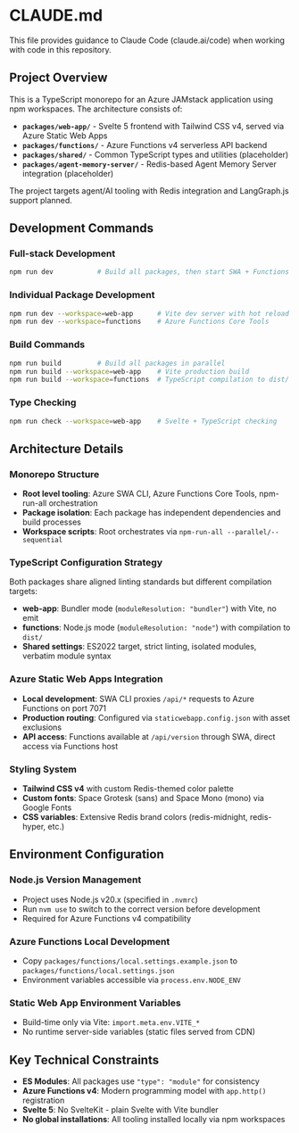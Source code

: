 # CLAUDE.md

This file provides guidance to Claude Code (claude.ai/code) when working with code in this repository.

## Project Overview

This is a TypeScript monorepo for an Azure JAMstack application using npm workspaces. The architecture consists of:

- **`packages/web-app/`** - Svelte 5 frontend with Tailwind CSS v4, served via Azure Static Web Apps
- **`packages/functions/`** - Azure Functions v4 serverless API backend 
- **`packages/shared/`** - Common TypeScript types and utilities (placeholder)
- **`packages/agent-memory-server/`** - Redis-based Agent Memory Server integration (placeholder)

The project targets agent/AI tooling with Redis integration and LangGraph.js support planned.

## Development Commands

### Full-stack Development
```bash
npm run dev           # Build all packages, then start SWA + Functions in parallel
```

### Individual Package Development  
```bash
npm run dev --workspace=web-app      # Vite dev server with hot reload
npm run dev --workspace=functions    # Azure Functions Core Tools
```

### Build Commands
```bash
npm run build         # Build all packages in parallel
npm run build --workspace=web-app    # Vite production build
npm run build --workspace=functions  # TypeScript compilation to dist/
```

### Type Checking
```bash
npm run check --workspace=web-app    # Svelte + TypeScript checking
```

## Architecture Details

### Monorepo Structure
- **Root level tooling**: Azure SWA CLI, Azure Functions Core Tools, npm-run-all orchestration
- **Package isolation**: Each package has independent dependencies and build processes
- **Workspace scripts**: Root orchestrates via `npm-run-all --parallel/--sequential`

### TypeScript Configuration Strategy
Both packages share aligned linting standards but different compilation targets:
- **web-app**: Bundler mode (`moduleResolution: "bundler"`) with Vite, no emit
- **functions**: Node.js mode (`moduleResolution: "node"`) with compilation to `dist/`
- **Shared settings**: ES2022 target, strict linting, isolated modules, verbatim module syntax

### Azure Static Web Apps Integration
- **Local development**: SWA CLI proxies `/api/*` requests to Azure Functions on port 7071
- **Production routing**: Configured via `staticwebapp.config.json` with asset exclusions
- **API access**: Functions available at `/api/version` through SWA, direct access via Functions host

### Styling System
- **Tailwind CSS v4** with custom Redis-themed color palette
- **Custom fonts**: Space Grotesk (sans) and Space Mono (mono) via Google Fonts
- **CSS variables**: Extensive Redis brand colors (redis-midnight, redis-hyper, etc.)

## Environment Configuration

### Node.js Version Management
- Project uses Node.js v20.x (specified in `.nvmrc`)
- Run `nvm use` to switch to the correct version before development
- Required for Azure Functions v4 compatibility

### Azure Functions Local Development
- Copy `packages/functions/local.settings.example.json` to `packages/functions/local.settings.json`
- Environment variables accessible via `process.env.NODE_ENV`

### Static Web App Environment Variables
- Build-time only via Vite: `import.meta.env.VITE_*`
- No runtime server-side variables (static files served from CDN)

## Key Technical Constraints

- **ES Modules**: All packages use `"type": "module"` for consistency
- **Azure Functions v4**: Modern programming model with `app.http()` registration
- **Svelte 5**: No SvelteKit - plain Svelte with Vite bundler
- **No global installations**: All tooling installed locally via npm workspaces